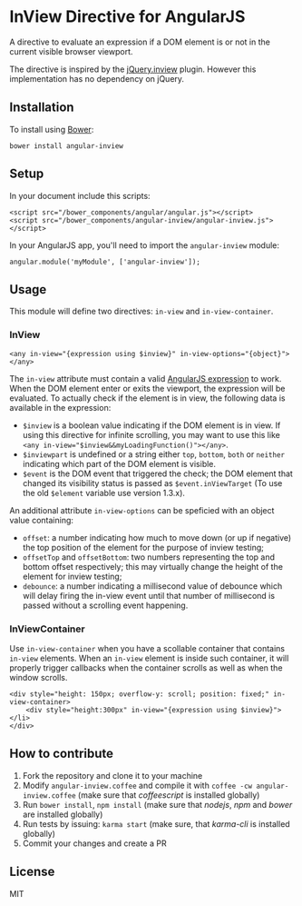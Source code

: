 # InView Directive for AngularJS

A directive to evaluate an expression if a DOM element is or not in the current
visible browser viewport.

The directive is inspired by the [jQuery.inview](https://github.com/zuk/jquery.inview)
plugin. However this implementation has no dependency on jQuery.

## Installation

To install using [Bower](http://bower.io):

```
bower install angular-inview
```

## Setup

In your document include this scripts:

```
<script src="/bower_components/angular/angular.js"></script>
<script src="/bower_components/angular-inview/angular-inview.js"></script>
```

In your AngularJS app, you'll need to import the `angular-inview` module:

```
angular.module('myModule', ['angular-inview']);
```

## Usage

This module will define two directives: `in-view` and `in-view-container`.

### InView

```
<any in-view="{expression using $inview}" in-view-options="{object}"></any>
```

The `in-view` attribute must contain a valid [AngularJS expression](http://docs.angularjs.org/guide/expression)
to work. When the DOM element enter or exits the viewport, the expression will
be evaluated. To actually check if the element is in view, the following data is
available in the expression:

- `$inview` is a boolean value indicating if the DOM element is in view.
If using this directive for infinite scrolling, you may want to use this like
`<any in-view="$inview&&myLoadingFunction()"></any>`.
- `$inviewpart` is undefined or a string either `top`, `bottom`, `both` or `neither`
indicating which part of the DOM element is visible.
- `$event` is the DOM event that triggered the check; the DOM element that
changed its visibility status is passed as `$event.inViewTarget`
(To use the old `$element` variable use version 1.3.x).

An additional attribute `in-view-options` can be speficied with an object value
containing:

- `offset`: a number indicating how much to move down (or up if negative) the top
position of the element for the purpose of inview testing;
- `offsetTop` and `offsetBottom`: two numbers representing the top and bottom
offset respectively; this may virtually change the height of the element for inview testing;
- `debounce`: a number indicating a millisecond value of debounce which will delay
firing the in-view event until that number of millisecond is passed without a scrolling
event happening.

### InViewContainer

Use `in-view-container` when you have a scollable container that contains `in-view`
elements. When an `in-view` element is inside such container, it will properly
trigger callbacks when the container scrolls as well as when the window scrolls.

```
<div style="height: 150px; overflow-y: scroll; position: fixed;" in-view-container>
	<div style="height:300px" in-view="{expression using $inview}"></li>
</div>
```

## How to contribute

1. Fork the repository and clone it to your machine
2. Modify `angular-inview.coffee` and compile it with `coffee -cw angular-inview.coffee` (make sure that *coffeescript* is installed globally)
3. Run `bower install`, `npm install` (make sure that *nodejs*, *npm* and *bower* are installed globally)
4. Run tests by issuing: `karma start` (make sure, that *karma-cli* is installed globally)
5. Commit your changes and create a PR

## License

MIT
